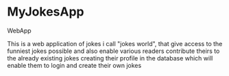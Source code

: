 # MyJokesApp
WebApp

This is a web application of jokes i call "jokes world", that give access to the funniest jokes possible and also enable various readers contribute theirs to the already existing jokes creating their profile in the database which will enable them to login and create their own jokes
